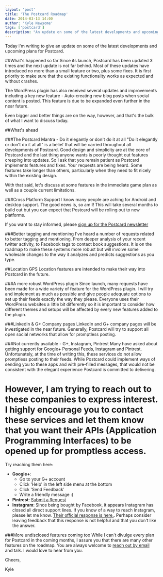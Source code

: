 ```yaml
---
layout: 'post'
title: 'The Postcard Roadmap'
date: 2014-03-13 14:00
author: 'Kyle Newsome'
tags: ['postcard']
description: "An update on some of the latest developments and upcoming plans"
---
```


Today I'm writing to give an update on some of the latest developments and upcoming plans for Postcard.

##What's happened so far
Since its launch, Postcard has been updated 3 times and the next update is not far behind. Most of these updates have introduced no more
than a small feature or two, plus some fixes. It is first priority to make sure that the existing functionality works as expected and without crashes.

The WordPress plugin has also received several updates and improvements including a key new feature - Auto-creating new blog posts when social content
is posted. This feature is due to be expanded even further in the near future.

Even bigger and better things are on the way, however, and that's the bulk of what I want to discuss today.

##What's ahead

###The Postcard Mantra - Do it elegantly or don't do it at all
"Do it elegantly or don't do it at all" is a belief that will be carried throughout all developments of Postcard.
Good design and simplicity are at the core of Postcard and the last thing anyone wants is poorly thought out features creeping into updates.
So I ask that you remain patient as Postcard implements features and fixes. Your requests are being heard.
Some features take longer than others, particularly when they need to fit nicely within the existing design.

With that said, let's discuss at some features in the immediate game plan as well as a couple current limitations.

###Cross Platform Support
I know many people are aching for Android and desktop support. The good news is, so am I!
This will take several months to build out but you can expect that Postcard will be rolling out to new platforms.

If you want to stay informed, please [sign up for the Postcard newsletter](/#signup)

###Better tagging and mentioning
I've heard a number of requests related to better tagging and mentioning.
From deeper analysis of your recent twitter activity, to Facebook tags to contact book suggestions. It is on the roadmap to
make these systems more robust but will involve some wholesale changes to the way it analyzes and predicts suggestions as you type.

##Location
GPS Location features are intended to make their way into Postcard in the future.

###A more robust WordPress plugin
Since launch, many requests have been made for a wide variety of feature for the WordPress plugin. I will try and implement
as much as possible and give people adequate options to set up their feeds exactly the way they please. Everyone uses their
WordPress websites a little bit differently so it is important to consider how different themes and setups will be affected
by every new features added to the plugin.

###LinkedIn & G+ Company pages
LinkedIn and G+ company pages will be investigated in the near future. Generally, Postcard will try to support all
open social networks that allow for promptless posting.

###Not currently available - G+, Instagram, Pintrest
Many have asked about getting support for Google+ Personal Feeds, Instagram and Pintrest.
Unfortunately, at the time of writing this, these services do not allow promptless posting to their feeds. While Postcard
could implement ways of sending you to these apps and with pre-filled messages, that would not be consistent
with the elegant experience Postcard is committed to delivering.

However, I am trying to reach out to these companies to express interest.
I highly encourage you to contact these services and let them know that
you want their APIs (Application Programming Interfaces) to be opened up for promptless access.
=
Try reaching them here:

- **Google+**:
    * Go to your G+ account
    * Click 'Help' in the left side menu at the bottom
    * Click 'Send Feedback'
    * Write a friendly message :)
- **Pintrest**: [Submit a Request](https://help.pinterest.com/anonymous_requests/new)
- **Instagram**: Since being bought by Facebook, it appears Instagram has closed all direct support lines. If you know of a way to reach Instagram, please let me know. [Their official response is here.](http://help.instagram.com/447700568611091).
Perhaps consider leaving feedback that this response is not helpful and that you don't like the answer.

###More undisclosed features coming too
While I can't divulge every plan for Postcard in the coming months, I assure you that there are many other features on the roadmap.
You are always welcome to [reach out by email](mailto:postcard@bitwit.ca) and talk. I would love to hear from you.

Cheers,

Kyle